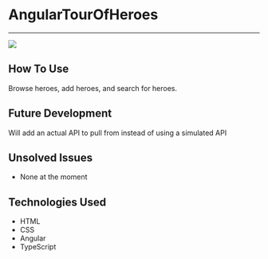 # AngularTourOfHeroes

***
<img src='https://i.imgur.com/zO35Moh.png'>


## How To Use

<p> Browse heroes, add heroes, and search for heroes.


## Future Development
<p> Will add an actual API to pull from instead of using a simulated API  



## Unsolved Issues
* None at the moment


## Technologies Used
* HTML
* CSS
* Angular
* TypeScript




